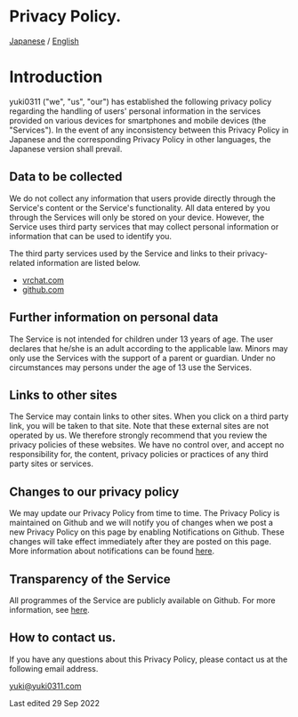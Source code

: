 # Privacy Policy.

[Japanese](ja.md) / [English](en.md)

# Introduction

yuki0311 ("we", "us", "our") has established the following privacy policy regarding the handling of users' personal information in the services provided on various devices for smartphones and mobile devices (the "Services").
In the event of any inconsistency between this Privacy Policy in Japanese and the corresponding Privacy Policy in other languages, the Japanese version shall prevail.

## Data to be collected

We do not collect any information that users provide directly through the Service's content or the Service's functionality. All data entered by you through the Services will only be stored on your device. However, the Service uses third party services that may collect personal information or information that can be used to identify you.

The third party services used by the Service and links to their privacy-related information are listed below.

- [vrchat.com](https://hello.vrchat.com/privacy)
- [github.com](https://docs.github.com/en/site-policy/privacy-policies)

## Further information on personal data

The Service is not intended for children under 13 years of age. The user declares that he/she is an adult according to the applicable law. Minors may only use the Services with the support of a parent or guardian. Under no circumstances may persons under the age of 13 use the Services.

## Links to other sites

The Service may contain links to other sites. When you click on a third party link, you will be taken to that site. Note that these external sites are not operated by us. We therefore strongly recommend that you review the privacy policies of these websites. We have no control over, and accept no responsibility for, the content, privacy policies or practices of any third party sites or services.

## Changes to our privacy policy

We may update our Privacy Policy from time to time. The Privacy Policy is maintained on Github and we will notify you of changes when we post a new Privacy Policy on this page by enabling Notifications on Github. These changes will take effect immediately after they are posted on this page. More information about notifications can be found [here](https://docs.github.com/en/account-and-profile/managing-subscriptions-and-notifications-on-github/setting-up-notifications/configuring-notifications).

## Transparency of the Service

All programmes of the Service are publicly available on Github.
For more information, see [here](https://github.com/fa0311/vrchat_mobile_client).

## How to contact us.

If you have any questions about this Privacy Policy, please contact us at the following email address.

yuki@yuki0311.com

Last edited 29 Sep 2022
